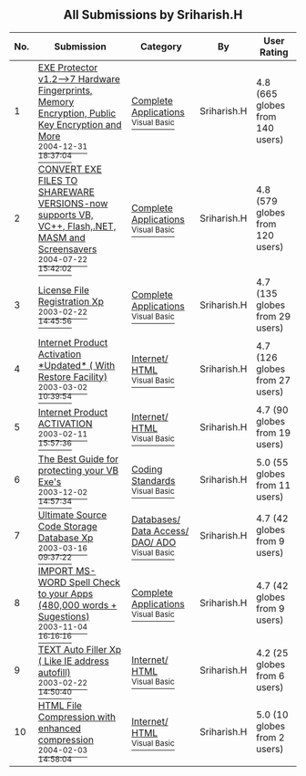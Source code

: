 ﻿<div align="center">

## All Submissions by Sriharish\.H

</div>

No.  | Submission | Category | By   | User Rating
---- | ---------- | -------- | ---- | -----------
1 | [EXE Protector v1\.2\-\-\>7 Hardware Fingerprints, Memory Encryption, Public Key Encryption and More<br /><sup>2004-12-31 18:37:04</sup>](https://github.com/Planet-Source-Code/sriharish-h-exe-protector-v1-2-7-hardware-fingerprints-memory-encryption-public-key-encryp__1-58026) | [Complete Applications<br /><sup>Visual Basic</sup>](../ByCategory/complete-applications__1-27.md) | Sriharish\.H | 4.8 (665 globes from 140 users)
2 | [CONVERT EXE FILES TO SHAREWARE VERSIONS\-now supports VB, VC\+\+, Flash,\.NET, MASM and Screensavers<br /><sup>2004-07-22 15:42:02</sup>](https://github.com/Planet-Source-Code/sriharish-h-convert-exe-files-to-shareware-versions-now-supports-vb-vc-flash-net-masm-and-__1-55284) | [Complete Applications<br /><sup>Visual Basic</sup>](../ByCategory/complete-applications__1-27.md) | Sriharish\.H | 4.8 (579 globes from 120 users)
3 | [License File Registration Xp<br /><sup>2003-02-22 14:45:56</sup>](https://github.com/Planet-Source-Code/sriharish-h-license-file-registration-xp__1-43445) | [Complete Applications<br /><sup>Visual Basic</sup>](../ByCategory/complete-applications__1-27.md) | Sriharish\.H | 4.7 (135 globes from 29 users)
4 | [Internet Product Activation \*Updated\* \( With Restore Facility\)<br /><sup>2003-03-02 10:39:54</sup>](https://github.com/Planet-Source-Code/sriharish-h-internet-product-activation-updated-with-restore-facility__1-43822) | [Internet/ HTML<br /><sup>Visual Basic</sup>](../ByCategory/internet-html__1-34.md) | Sriharish\.H | 4.7 (126 globes from 27 users)
5 | [Internet Product ACTIVATION<br /><sup>2003-02-11 15:57:36</sup>](https://github.com/Planet-Source-Code/sriharish-h-internet-product-activation__1-43246) | [Internet/ HTML<br /><sup>Visual Basic</sup>](../ByCategory/internet-html__1-34.md) | Sriharish\.H | 4.7 (90 globes from 19 users)
6 | [The Best Guide for protecting your VB Exe's<br /><sup>2003-12-02 14:57:34</sup>](https://github.com/Planet-Source-Code/sriharish-h-the-best-guide-for-protecting-your-vb-exe-s__1-50277) | [Coding Standards<br /><sup>Visual Basic</sup>](../ByCategory/coding-standards__1-43.md) | Sriharish\.H | 5.0 (55 globes from 11 users)
7 | [Ultimate Source Code Storage Database Xp<br /><sup>2003-03-16 09:37:22</sup>](https://github.com/Planet-Source-Code/sriharish-h-ultimate-source-code-storage-database-xp__1-44384) | [Databases/ Data Access/ DAO/ ADO<br /><sup>Visual Basic</sup>](../ByCategory/databases-data-access-dao-ado__1-6.md) | Sriharish\.H | 4.7 (42 globes from 9 users)
8 | [IMPORT MS\-WORD Spell Check to your Apps \(480,000 words \+ Sugestions\)<br /><sup>2003-11-04 16:16:16</sup>](https://github.com/Planet-Source-Code/sriharish-h-import-ms-word-spell-check-to-your-apps-480-000-words-sugestions__1-49673) | [Complete Applications<br /><sup>Visual Basic</sup>](../ByCategory/complete-applications__1-27.md) | Sriharish\.H | 4.7 (42 globes from 9 users)
9 | [TEXT Auto Filler Xp \( Like IE address autofill\)<br /><sup>2003-02-22 14:50:40</sup>](https://github.com/Planet-Source-Code/sriharish-h-text-auto-filler-xp-like-ie-address-autofill__1-43446) | [Internet/ HTML<br /><sup>Visual Basic</sup>](../ByCategory/internet-html__1-34.md) | Sriharish\.H | 4.2 (25 globes from 6 users)
10 | [HTML File Compression with enhanced compression<br /><sup>2004-02-03 14:58:04</sup>](https://github.com/Planet-Source-Code/sriharish-h-html-file-compression-with-enhanced-compression__1-51467) | [Internet/ HTML<br /><sup>Visual Basic</sup>](../ByCategory/internet-html__1-34.md) | Sriharish\.H | 5.0 (10 globes from 2 users)
